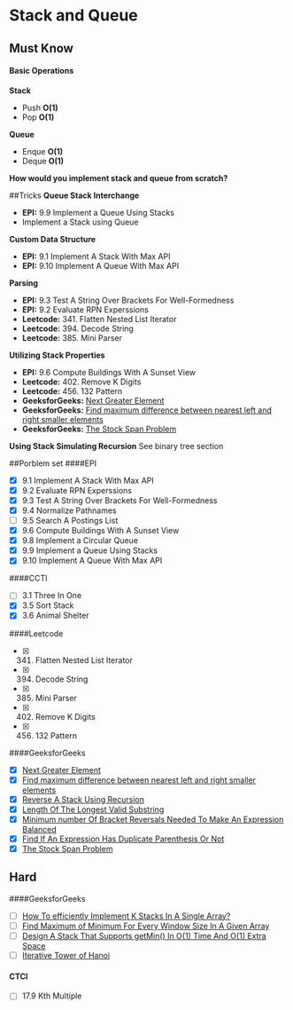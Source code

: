 # Stack and Queue

## Must Know
#### Basic Operations
**Stack**
* Push **O(1)**
* Pop **O(1)**

**Queue**
* Enque **O(1)**
* Deque **O(1)**

**How would you implement stack and queue from scratch?**

##Tricks
**Queue Stack Interchange**
* **EPI:** 9.9 Implement a Queue Using Stacks
* Implement a Stack using Queue

**Custom Data Structure**
* **EPI:** 9.1 Implement A Stack With Max API
* **EPI:** 9.10 Implement A Queue With Max API

**Parsing**
* **EPI:** 9.3 Test A String Over Brackets For Well-Formedness
* **EPI:** 9.2 Evaluate RPN Experssions
* **Leetcode:** 341. Flatten Nested List Iterator
* **Leetcode:** 394. Decode String
* **Leetcode:** 385. Mini Parser

**Utilizing Stack Properties**
- **EPI:** 9.6 Compute Buildings With A Sunset View
- **Leetcode:** 402. Remove K Digits
- **Leetcode:** 456. 132 Pattern
- **GeeksforGeeks:** [Next Greater Element](http://www.geeksforgeeks.org/next-greater-element/)
- **GeeksforGeeks:** [Find maximum difference between nearest left and right smaller elements](http://www.geeksforgeeks.org/find-maximum-difference-between-nearest-left-and-right-smaller-elements/)
- **GeeksforGeeks:** [The Stock Span Problem](http://www.geeksforgeeks.org/the-stock-span-problem/)

**Using Stack Simulating Recursion**
See binary tree section

##Porblem set
####EPI
- [x] 9.1 Implement A Stack With Max API
- [x] 9.2 Evaluate RPN Experssions
- [x] 9.3 Test A String Over Brackets For Well-Formedness
- [x] 9.4 Normalize Pathnames
- [ ] 9.5 Search A Postings List
- [x] 9.6 Compute Buildings With A Sunset View
- [x] 9.8 Implement a Circular Queue
- [x] 9.9 Implement a Queue Using Stacks
- [x] 9.10 Implement A Queue With Max API

####CCTI
- [ ] 3.1 Three In One
- [x] 3.5 Sort Stack
- [x] 3.6 Animal Shelter

####Leetcode
- [x] 341. Flatten Nested List Iterator
- [x] 394. Decode String
- [x] 385. Mini Parser
- [x] 402. Remove K Digits
- [x] 456. 132 Pattern

####GeeksforGeeks
- [x] [Next Greater Element](http://www.geeksforgeeks.org/next-greater-element/)
- [x] [Find maximum difference between nearest left and right smaller elements](http://www.geeksforgeeks.org/find-maximum-difference-between-nearest-left-and-right-smaller-elements/)
- [x] [Reverse A Stack Using Recursion](http://www.geeksforgeeks.org/reverse-a-stack-using-recursion/)
- [x] [Length Of The Longest Valid Substring](http://www.geeksforgeeks.org/length-of-the-longest-valid-substring/)
- [x] [Minimum number Of Bracket Reversals Needed To Make An Expression Balanced](http://www.geeksforgeeks.org/minimum-number-of-bracket-reversals-needed-to-make-an-expression-balanced/)
- [x] [Find If An Expression Has Duplicate Parenthesis Or Not](http://www.geeksforgeeks.org/find-expression-duplicate-parenthesis-not/)
- [x] [The Stock Span Problem](http://www.geeksforgeeks.org/the-stock-span-problem/)

## Hard
####GeeksforGeeks
- [ ] [How To efficiently Implement K Stacks In A Single Array?](http://www.geeksforgeeks.org/efficiently-implement-k-stacks-single-array/)
- [ ] [Find Maximum of Minimum For Every Window Size In A Given Array](http://www.geeksforgeeks.org/find-the-maximum-of-minimums-for-every-window-size-in-a-given-array/)
- [ ] [Design A Stack That Supports getMin() In O(1) Time And O(1) Extra Space](http://www.geeksforgeeks.org/design-a-stack-that-supports-getmin-in-o1-time-and-o1-extra-space/)
- [ ] [Iterative Tower of Hanoi](http://www.geeksforgeeks.org/iterative-tower-of-hanoi/)

#### CTCI
- [ ] 17.9 Kth Multiple
